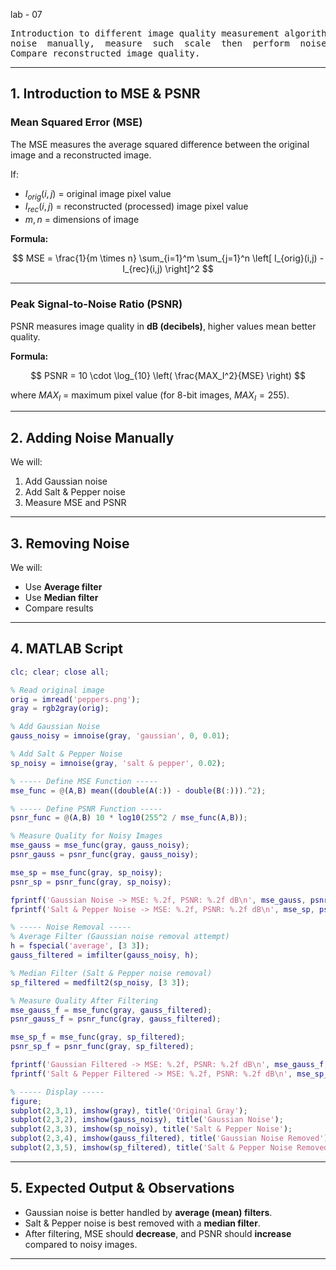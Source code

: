 lab - 07
<pre>
Introduction to different image quality measurement algorithm like MSE, PSNR. Adding 
noise  manually,  measure  such  scale  then  perform  noise  remove  using  different  kernels. 
Compare reconstructed image quality. </pre>
---

## **1. Introduction to MSE & PSNR**

### **Mean Squared Error (MSE)**

The MSE measures the average squared difference between the original image and a reconstructed image.

If:

* $I_{orig}(i,j)$ = original image pixel value
* $I_{rec}(i,j)$ = reconstructed (processed) image pixel value
* $m, n$ = dimensions of image

**Formula:**

$$
MSE = \frac{1}{m \times n} \sum_{i=1}^m \sum_{j=1}^n \left[ I_{orig}(i,j) - I_{rec}(i,j) \right]^2
$$

---

### **Peak Signal-to-Noise Ratio (PSNR)**

PSNR measures image quality in **dB (decibels)**, higher values mean better quality.

**Formula:**

$$
PSNR = 10 \cdot \log_{10} \left( \frac{MAX_I^2}{MSE} \right)
$$

where $MAX_I$ = maximum pixel value (for 8-bit images, $MAX_I = 255$).

---

## **2. Adding Noise Manually**

We will:

1. Add Gaussian noise
2. Add Salt & Pepper noise
3. Measure MSE and PSNR

---

## **3. Removing Noise**

We will:

* Use **Average filter**
* Use **Median filter**
* Compare results

---

## **4. MATLAB Script**

```matlab
clc; clear; close all;

% Read original image
orig = imread('peppers.png');
gray = rgb2gray(orig);

% Add Gaussian Noise
gauss_noisy = imnoise(gray, 'gaussian', 0, 0.01);

% Add Salt & Pepper Noise
sp_noisy = imnoise(gray, 'salt & pepper', 0.02);

% ----- Define MSE Function -----
mse_func = @(A,B) mean((double(A(:)) - double(B(:))).^2);

% ----- Define PSNR Function -----
psnr_func = @(A,B) 10 * log10(255^2 / mse_func(A,B));

% Measure Quality for Noisy Images
mse_gauss = mse_func(gray, gauss_noisy);
psnr_gauss = psnr_func(gray, gauss_noisy);

mse_sp = mse_func(gray, sp_noisy);
psnr_sp = psnr_func(gray, sp_noisy);

fprintf('Gaussian Noise -> MSE: %.2f, PSNR: %.2f dB\n', mse_gauss, psnr_gauss);
fprintf('Salt & Pepper Noise -> MSE: %.2f, PSNR: %.2f dB\n', mse_sp, psnr_sp);

% ----- Noise Removal -----
% Average Filter (Gaussian noise removal attempt)
h = fspecial('average', [3 3]);
gauss_filtered = imfilter(gauss_noisy, h);

% Median Filter (Salt & Pepper noise removal)
sp_filtered = medfilt2(sp_noisy, [3 3]);

% Measure Quality After Filtering
mse_gauss_f = mse_func(gray, gauss_filtered);
psnr_gauss_f = psnr_func(gray, gauss_filtered);

mse_sp_f = mse_func(gray, sp_filtered);
psnr_sp_f = psnr_func(gray, sp_filtered);

fprintf('Gaussian Filtered -> MSE: %.2f, PSNR: %.2f dB\n', mse_gauss_f, psnr_gauss_f);
fprintf('Salt & Pepper Filtered -> MSE: %.2f, PSNR: %.2f dB\n', mse_sp_f, psnr_sp_f);

% ----- Display -----
figure;
subplot(2,3,1), imshow(gray), title('Original Gray');
subplot(2,3,2), imshow(gauss_noisy), title('Gaussian Noise');
subplot(2,3,3), imshow(sp_noisy), title('Salt & Pepper Noise');
subplot(2,3,4), imshow(gauss_filtered), title('Gaussian Noise Removed');
subplot(2,3,5), imshow(sp_filtered), title('Salt & Pepper Noise Removed');
```

---

## **5. Expected Output & Observations**

* Gaussian noise is better handled by **average (mean) filters**.
* Salt & Pepper noise is best removed with a **median filter**.
* After filtering, MSE should **decrease**, and PSNR should **increase** compared to noisy images.

---